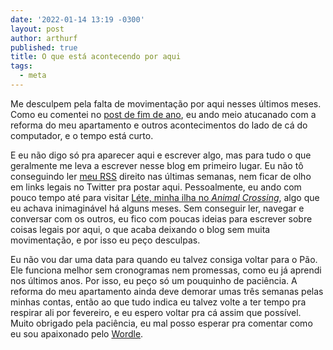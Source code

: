 ```yaml
---
date: '2022-01-14 13:19 -0300'
layout: post
author: arthurf
published: true
title: O que está acontecendo por aqui
tags:
  - meta
---
```

Me desculpem pela falta de movimentação por aqui nesses últimos meses. Como eu comentei no [post de fim de ano](https://paomortadela.com.br/2021/12/top-5-2021/), eu ando meio atucanado com a reforma do meu apartamento e outros acontecimentos do lado de cá do computador, e o tempo está curto.

E eu não digo só pra aparecer aqui e escrever algo, mas para tudo o que geralmente me leva a escrever nesse blog em primeiro lugar. Eu não tô conseguindo ler [meu RSS](https://paomortadela.com.br/2021/06/um-guia-gentil-para-voce-comecar-a-usar-rss/) direito nas últimas semanas, nem ficar de olho em links legais no Twitter pra postar aqui. Pessoalmente, eu ando com pouco tempo até para visitar [Léte, minha ilha no *Animal Crossing*](https://paomortadela.com.br/2020/05/eu-jogo-animal-crossing-e-fico-pensando-no-futuro/), algo que eu achava inimaginável há alguns meses. Sem conseguir ler, navegar e conversar com os outros, eu fico com poucas ideias para escrever sobre coisas legais por aqui, o que acaba deixando o blog sem muita movimentação, e por isso eu peço desculpas.

Eu não vou dar uma data para quando eu talvez consiga voltar para o Pão. Ele funciona melhor sem cronogramas nem promessas, como eu já aprendi nos últimos anos. Por isso, eu peço só um pouquinho de paciência. A reforma do meu apartamento ainda deve demorar umas três semanas pelas minhas contas, então ao que tudo indica eu talvez volte a ter tempo pra respirar ali por fevereiro, e eu espero voltar pra cá assim que possível. Muito obrigado pela paciência, eu mal posso esperar pra comentar como eu sou apaixonado pelo [Wordle](https://www.powerlanguage.co.uk/wordle/).